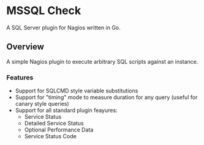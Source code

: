 # MSSQL Check
A SQL Server plugin for Nagios written in Go.

## Overview
A simple Nagios plugin to execute arbitrary SQL scripts against an instance.

### Features

- Support for SQLCMD style variable substitutions
- Support for "timing" mode to measure duration for any query (useful for canary style queries)
- Support for all standard plugin feayures:
  - Service Status
  - Detailed Service Status
  - Optional Performance Data
  - Service Status Code
